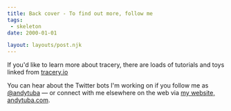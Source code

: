```yaml
---
title: Back cover - To find out more, follow me 
tags:
 - skeleton
date: 2000-01-01

layout: layouts/post.njk
---
```


If you'd like to learn more about tracery, there are loads of tutorials and toys linked from [tracery.io](https://tracery.io)

You can hear about the Twitter bots I'm working on if you follow me as [@andytuba](https://twitter.com/andytuba) &mdash; 
or connect with me elsewhere  on the web via [my website, andytuba.com](https://andytuba.com).